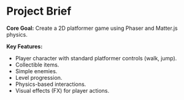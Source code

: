 # Project Brief

**Core Goal:** Create a 2D platformer game using Phaser and Matter.js physics.

**Key Features:**

- Player character with standard platformer controls (walk, jump).
- Collectible items.
- Simple enemies.
- Level progression.
- Physics-based interactions.
- Visual effects (FX) for player actions.
